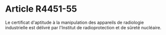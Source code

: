 # Article R4451-55

Le certificat d'aptitude à la manipulation des appareils de radiologie industrielle est délivré par l'Institut de radioprotection et de sûreté nucléaire.